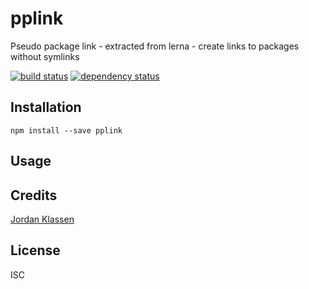# pplink

Pseudo package link - extracted from lerna - create links to packages without symlinks

[![build status](https://secure.travis-ci.org/forivall/pplink.svg)](http://travis-ci.org/forivall/pplink)
[![dependency status](https://david-dm.org/forivall/pplink.svg)](https://david-dm.org/forivall/pplink)

## Installation

```
npm install --save pplink
```

## Usage

## Credits
[Jordan Klassen](https://github.com/forivall/)

## License

ISC
